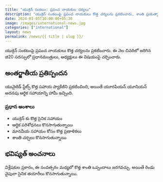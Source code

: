 ```yaml
---
title: "యుక్రెన్ సంకటం: ప్రపంచ నాయకుల చర్యలు"
description: "యుక్రెన్ సంకటంపై ప్రపంచ నాయకులు కొత్త చర్యలను ప్రకటించారు, శాంతి ప్రయత్నాలు కొనసాగుతున్నాయి."
date: 2024-01-05T10:00:00+05:30
image: /images/international-news.jpg
categories: ["international"]
layout: news
permalink: /news/{{ title | slug }}/
---
```


యుక్రెన్ సంకటంపై ప్రపంచ నాయకులు కొత్త చర్యలను ప్రకటించారు. ఈ నెల చివరిలో జరిగిన జి20 సదస్సులో ప్రధానమంత్రులు, అధ్యక్షులు ఈ విషయంపై చర్చించారు.

## అంతర్జాతీయ ప్రతిస్పందన

యునైటెడ్ స్టేట్స్ కొత్త సహాయ ప్యాకేజీని ప్రకటించింది, అయితే యూరపియన్ యూనియన్ అదనపు ఆర్థిక సహాయాన్ని హామీ ఇచ్చింది.

### ప్రధాన అంశాలు

* యుక్రెన్ కు కొత్త సైనిక సహాయం
* ఆర్థిక పరిశోధనలు కొనసాగుతున్నాయి
* మానవీయ సహాయం కోసం కొత్త ప్రణాళికలు
* శాంతి చర్చలు కొనసాగుతున్నాయి

## భవిష్యత్ అంచనాలు

విశ్లేషకుల ప్రకారం, ఈ సంవత్సరం మధ్యలో కొత్త శాంతి ఒప్పందాలు జరగవచ్చు. అయితే రెండు వైపులా సైనిక తయారీలు కొనసాగుతున్నాయి.
